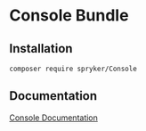 # Console Bundle

## Installation

```
composer require spryker/Console
```

## Documentation

[Console Documentation](https://spryker.github.io/console/index.html)





